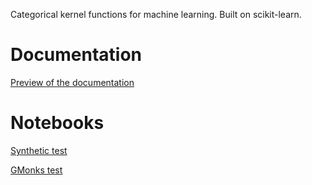 Categorical kernel functions for machine learning. Built on scikit-learn.

Documentation
=============

[Preview of the documentation](https://dl.dropboxusercontent.com/u/25355454/kcat/doc/html/index.html)

Notebooks
=========

[Synthetic test](http://nbviewer.ipython.org/github/Alkxzv/categorical-kernels/blob/master/Kernels%20-%20Performance%20on%20Synthetic.ipynb)

[GMonks test](http://nbviewer.ipython.org/github/Alkxzv/categorical-kernels/blob/master/Kernels%20-%20Performance%20on%20GMonks.ipynb)

